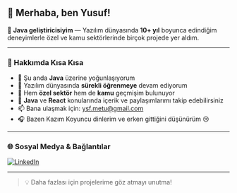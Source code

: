 
## 👋 Merhaba, ben Yusuf!

🎯 **Java geliştiricisiyim** — Yazılım dünyasında **10+ yıl** boyunca edindiğim deneyimlerle özel ve kamu sektörlerinde birçok projede yer aldım.

---

### 🚀 Hakkımda Kısa Kısa

- 🔭 Şu anda **Java** üzerine yoğunlaşıyorum  
- 🌱 Yazılım dünyasında **sürekli öğrenmeye** devam ediyorum  
- 👯 Hem **özel sektör** hem de **kamu** geçmişim bulunuyor  
- 💬 **Java** ve **React** konularında içerik ve paylaşımlarımı takip edebilirsiniz  
- 📫 Bana ulaşmak için: [ysf.metu@gmail.com](mailto:ysf.metu@gmail.com)  
- 🎧 Bazen Kazım Koyuncu dinlerim ve erken gittiğini düşünürüm 😢  

---

### 🌐 Sosyal Medya & Bağlantılar

[![LinkedIn](https://img.shields.io/badge/LinkedIn-0077B5?style=for-the-badge&logo=linkedin&logoColor=white)](https://www.linkedin.com/in/yusuf-ülkü-80380235)

---

> 💡 Daha fazlası için projelerime göz atmayı unutma!
